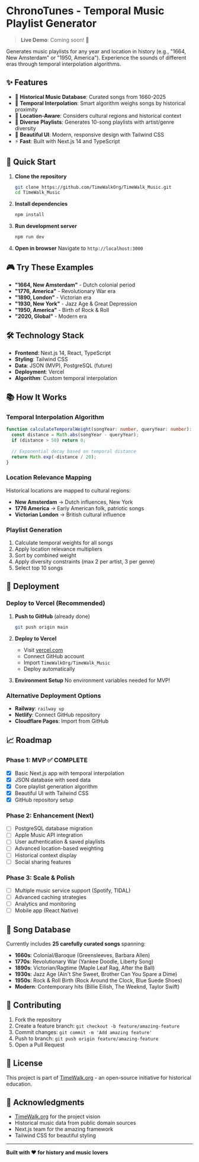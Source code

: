 # ChronoTunes - Temporal Music Playlist Generator

> **Live Demo**: Coming soon! 🚀

Generates music playlists for any year and location in history (e.g., "1664, New Amsterdam" or "1950, America"). Experience the sounds of different eras through temporal interpolation algorithms.

## ✨ Features

- 🎵 **Historical Music Database**: Curated songs from 1660-2025
- 🧮 **Temporal Interpolation**: Smart algorithm weighs songs by historical proximity
- 📍 **Location-Aware**: Considers cultural regions and historical context
- 🎯 **Diverse Playlists**: Generates 10-song playlists with artist/genre diversity
- 🎨 **Beautiful UI**: Modern, responsive design with Tailwind CSS
- ⚡ **Fast**: Built with Next.js 14 and TypeScript

## 🚀 Quick Start

1. **Clone the repository**
   ```bash
   git clone https://github.com/TimeWalkOrg/TimeWalk_Music.git
   cd TimeWalk_Music
   ```

2. **Install dependencies**
   ```bash
   npm install
   ```

3. **Run development server**
   ```bash
   npm run dev
   ```

4. **Open in browser**
   Navigate to `http://localhost:3000`

## 🎮 Try These Examples

- **"1664, New Amsterdam"** - Dutch colonial period
- **"1776, America"** - Revolutionary War era
- **"1890, London"** - Victorian era
- **"1930, New York"** - Jazz Age & Great Depression
- **"1950, America"** - Birth of Rock & Roll
- **"2020, Global"** - Modern era

## 🛠️ Technology Stack

- **Frontend**: Next.js 14, React, TypeScript
- **Styling**: Tailwind CSS
- **Data**: JSON (MVP), PostgreSQL (future)
- **Deployment**: Vercel
- **Algorithm**: Custom temporal interpolation

## 📚 How It Works

### Temporal Interpolation Algorithm

```typescript
function calculateTemporalWeight(songYear: number, queryYear: number): number {
  const distance = Math.abs(songYear - queryYear);
  if (distance > 50) return 0;
  
  // Exponential decay based on temporal distance
  return Math.exp(-distance / 20);
}
```

### Location Relevance Mapping

Historical locations are mapped to cultural regions:
- **New Amsterdam** → Dutch influences, New York
- **1776 America** → Early American folk, patriotic songs
- **Victorian London** → British cultural influence

### Playlist Generation

1. Calculate temporal weights for all songs
2. Apply location relevance multipliers
3. Sort by combined weight
4. Apply diversity constraints (max 2 per artist, 3 per genre)
5. Select top 10 songs

## 🚀 Deployment

### Deploy to Vercel (Recommended)

1. **Push to GitHub** (already done)
   ```bash
   git push origin main
   ```

2. **Deploy to Vercel**
   - Visit [vercel.com](https://vercel.com)
   - Connect GitHub account
   - Import `TimeWalkOrg/TimeWalk_Music`
   - Deploy automatically

3. **Environment Setup**
   No environment variables needed for MVP!

### Alternative Deployment Options

- **Railway**: `railway up`
- **Netlify**: Connect GitHub repository
- **Cloudflare Pages**: Import from GitHub

## 📈 Roadmap

### Phase 1: MVP ✅ **COMPLETE**
- [x] Basic Next.js app with temporal interpolation
- [x] JSON database with seed data
- [x] Core playlist generation algorithm
- [x] Beautiful UI with Tailwind CSS
- [x] GitHub repository setup

### Phase 2: Enhancement (Next)
- [ ] PostgreSQL database migration
- [ ] Apple Music API integration
- [ ] User authentication & saved playlists
- [ ] Advanced location-based weighting
- [ ] Historical context display
- [ ] Social sharing features

### Phase 3: Scale & Polish
- [ ] Multiple music service support (Spotify, TIDAL)
- [ ] Advanced caching strategies
- [ ] Analytics and monitoring
- [ ] Mobile app (React Native)

## 🎵 Song Database

Currently includes **25 carefully curated songs** spanning:

- **1660s**: Colonial/Baroque (Greensleeves, Barbara Allen)
- **1770s**: Revolutionary War (Yankee Doodle, Liberty Song)
- **1890s**: Victorian/Ragtime (Maple Leaf Rag, After the Ball)
- **1930s**: Jazz Age (Ain't She Sweet, Brother Can You Spare a Dime)
- **1950s**: Rock & Roll Birth (Rock Around the Clock, Blue Suede Shoes)
- **Modern**: Contemporary hits (Billie Eilish, The Weeknd, Taylor Swift)

## 🤝 Contributing

1. Fork the repository
2. Create a feature branch: `git checkout -b feature/amazing-feature`
3. Commit changes: `git commit -m 'Add amazing feature'`
4. Push to branch: `git push origin feature/amazing-feature`
5. Open a Pull Request

## 📄 License

This project is part of [TimeWalk.org](http://timewalk.org) - an open-source initiative for historical education.

## 🙏 Acknowledgments

- [TimeWalk.org](http://timewalk.org) for the project vision
- Historical music data from public domain sources
- Next.js team for the amazing framework
- Tailwind CSS for beautiful styling

---

**Built with ❤️ for history and music lovers**
